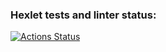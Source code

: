 ### Hexlet tests and linter status:
[![Actions Status](https://github.com/arslan08/python-project-49/workflows/hexlet-check/badge.svg)](https://github.com/arslan08/python-project-49/actions)